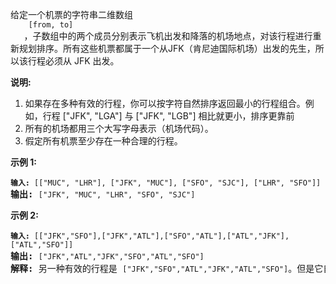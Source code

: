 <html>
 <body>
  <p>
   给定一个机票的字符串二维数组
   <code>
    [from, to]
   </code>
   ，子数组中的两个成员分别表示飞机出发和降落的机场地点，对该行程进行重新规划排序。所有这些机票都属于一个从JFK（肯尼迪国际机场）出发的先生，所以该行程必须从 JFK 出发。
  </p>
  <p>
   <strong>
    说明:
   </strong>
  </p>
  <ol>
   <li>
    如果存在多种有效的行程，你可以按字符自然排序返回最小的行程组合。例如，行程 ["JFK", "LGA"] 与 ["JFK", "LGB"] 相比就更小，排序更靠前
   </li>
   <li>
    所有的机场都用三个大写字母表示（机场代码）。
   </li>
   <li>
    假定所有机票至少存在一种合理的行程。
   </li>
  </ol>
  <p>
   <strong>
    示例 1:
   </strong>
  </p>
  <pre><code><strong>输入: </strong></code><code>[["MUC", "LHR"], ["JFK", "MUC"], ["SFO", "SJC"], ["LHR", "SFO"]]</code>
<strong>输出: </strong><code>["JFK", "MUC", "LHR", "SFO", "SJC"]</code>
</pre>
  <p>
   <strong>
    示例 2:
   </strong>
  </p>
  <pre><code><strong>输入: </strong></code><code>[["JFK","SFO"],["JFK","ATL"],["SFO","ATL"],["ATL","JFK"],["ATL","SFO"]]</code>
<strong>输出: </strong><code>["JFK","ATL","JFK","SFO","ATL","SFO"]</code>
<strong>解释: </strong>另一种有效的行程是 <code>["JFK","SFO","ATL","JFK","ATL","SFO"]</code>。但是它自然排序更大更靠后。</pre>
 </body>
</html>